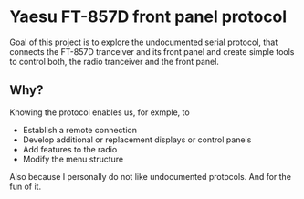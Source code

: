 # Yaesu FT-857D front panel protocol 
Goal of this project is to explore the undocumented serial protocol, that connects the FT-857D tranceiver and its front panel and create simple tools to control both, the radio tranceiver and the front panel.

## Why?
Knowing the protocol enables us, for exmple, to
 * Establish a remote connection
 * Develop additional or replacement displays or control panels
 * Add features to the radio
 * Modify the menu structure
 
Also because I personally do not like undocumented protocols. And for the fun of it.
